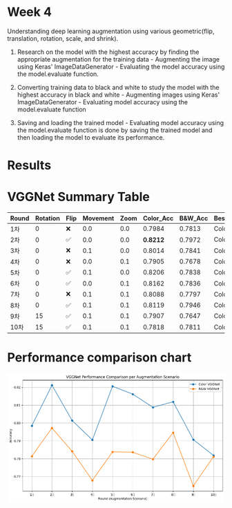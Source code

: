 # Week 4  

Understanding deep learning augmentation using various geometric(flip, translation, rotation, scale, and shrink).  

1. Research on the model with the highest accuracy by finding the appropriate augmentation for the training data - Augmenting the image using Keras' ImageDataGenerator - Evaluating the model accuracy using the model.evaluate function.  

2. Converting training data to black and white to study the model with the highest accuracy in black and white - Augmenting images using Keras' ImageDataGenerator - Evaluating model accuracy using the model.evaluate function

3. Saving and loading the trained model - Evaluating model accuracy using the model.evaluate function is done by saving the trained model and then loading the model to evaluate its performance.  

# Results

# VGGNet Summary Table

| Round | Rotation | Flip | Movement | Zoom | Color_Acc | B&W_Acc | Best_Model |
|-------|----------|------|---------|------|-----------|---------|------------|
| 1차   | 0        | ❌    | 0.0     | 0.0  | 0.7984    | 0.7813  | Color      |
| 2차   | 0        | ✅    | 0.0     | 0.0  | **0.8212** | 0.7972  | Color ✅   |
| 3차   | 0        | ❌    | 0.1     | 0.0  | 0.8014    | 0.7841  | Color      |
| 4차   | 0        | ❌    | 0.0     | 0.1  | 0.7905    | 0.7678  | Color      |
| 5차   | 0        | ✅    | 0.1     | 0.0  | 0.8206    | 0.7838  | Color      |
| 6차   | 0        | ✅    | 0.0     | 0.1  | 0.8162    | 0.7836  | Color      |
| 7차   | 0        | ❌    | 0.1     | 0.1  | 0.8088    | 0.7797  | Color      |
| 8차   | 0        | ✅    | 0.1     | 0.1  | 0.8119    | 0.7946  | Color      |
| 9차   | 15       | ✅    | 0.1     | 0.1  | 0.7907    | 0.7647  | Color      |
| 10차  | 15       | ✅    | 0.1     | 0.1  | 0.7818    | 0.7811  | Color      |


# Performance comparison chart  

![VGGNet Augmentation Round Comparison](aug_round_comparison_chart.png)